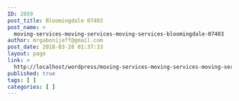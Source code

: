 ```yaml
---
ID: 2859
post_title: Bloomingdale 07403
post_name: >
  moving-services-moving-services-moving-services-bloomingdale-07403
author: mrgabonijeff@gmail.com
post_date: 2018-03-28 01:37:33
layout: page
link: >
  http://localhost/wordpress/moving-services-moving-services-moving-services-bloomingdale-07403/
published: true
tags: [ ]
categories: [ ]
---
```

